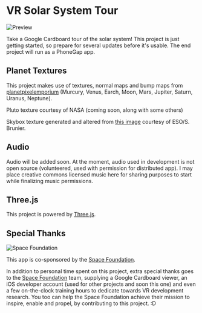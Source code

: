 # VR Solar System Tour
![Preview](https://raw.githubusercontent.com/owntheweb/VR-Solar-System-Tour/dev/img/preview.png)

Take a Google Cardboard tour of the solar system! This project is just getting started, so prepare for several updates before it's usable. The end project will run as a PhoneGap app.

## Planet Textures
This project makes use of textures, normal maps and bump maps from [planetpixelemporium](http://planetpixelemporium.com/planets.html) (Murcury, Venus, Earch, Moon, Mars, Jupiter, Saturn, Uranus, Neptune).

Pluto texture courtesy of NASA (coming soon, along with some others)

Skybox texture generated and altered from [this image](http://www.eso.org/public/images/eso0932a/) courtesy of ESO/S. Brunier.

## Audio
Audio will be added soon. At the moment, audio used in development is not open source (volunteered, used with permission for distributed app). I may place creative commons licensed music here for sharing purposes to start while finalizing music permissions.

## Three.js
This project is powered by [Three.js](http://threejs.org/).

## Special Thanks

![Space Foundation](http://www.spacefoundation.org/m/vcards/images/sfLogo.png)

This app is co-sponsored by the [Space Foundation](http://www.spacefoundation.org).

In addition to personal time spent on this project, extra special thanks goes to the [Space Foundation](http://www.spacefoundation.org) team, supplying a Google Cardboard viewer, an iOS developer account (used for other projects and soon this one) and even a few on-the-clock training hours to dedicate towards VR development research. You too can help the Space Foundation achieve their mission to inspire, enable and propel, by contributing to this project. :D
